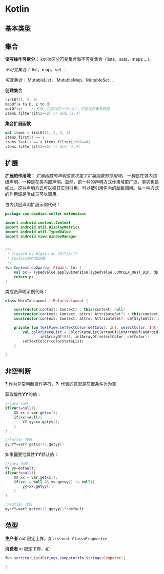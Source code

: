 
# Kotlin

## 基本类型

## 集合

**读写操作可拆分：** kotlin区分可变集合和不可变集合（lists，sets，maps ...）。

*不可变集合：* list，map，set ...

*可变集合：* MutableList， MutableMap，MutableSet ...

**创建集合**

``` kotlin
listOf(1, 2, 3)
mapOf(a to b, c to d)
setOf(s)	//无序，只能存在一个null，不能存在重复数据
items.filter{it%2==0} // 返回 [2,4]
```

**集合扩展函数**

```kotlin
val items = listOf(1, 2, 3, 4)
items.first() == 1
items.last() == 4 items.filter{it%2==0}
items.filter{it%2==0} // 返回 [2,4]
```



## 扩展

**扩展的作用域：** *扩展函数的声明位置决定了扩展函数的作用域。* 一种是在包内顶级声明，一种是在类内部声明。显然，前一种的声明方式作用域更广泛，事实也是如此，这种声明方式可以被其它包引用，可以被引用包内的函数调用。后一种方式的作用域是类成员可以调用。

包内顶层声明扩展示例代码：

```kotlin
package com.davdian.seller.extensions

import android.content.Context
import android.util.DisplayMetrics
import android.util.TypedValue
import android.view.WindowManager


/**
 * Created by bigniu on 2017/6/17.
 * Context的扩展函数
 */
fun Context.dp2px(dp: Float): Int {
    val px = TypedValue.applyDimension(TypedValue.COMPLEX_UNIT_DIP, dp, resources.displayMetrics).toInt()
    return px
}
```

类成员声明示例代码：

```kotlin
class MainTabLayout : RelativeLayout {

    constructor(context: Context) : this(context, null)
    constructor(context: Context, attrs: AttributeSet?) : this(context, attrs, 0)
    constructor(context: Context, attrs: AttributeSet?, defStyleAttr: Int) : super(context, attrs, defStyleAttr)

    private fun TextView.setTextColor(defColor: Int, selectColor: Int) {
        val colorStateList = ColorStateList(arrayOf(intArrayOf(android.R.attr.state_selected),
                intArrayOf(0)), intArrayOf(selectColor, defColor))
        setTextColor(colorStateList)
    }

}
```

## 非空判断
**?** 作为非空判断操作字符，**?:** 代表的意思是前置条件为为空

获取属性**YY**的值：

```kotlin
//java 代码
if(var!=null){
	XX xx = var.getxx();
	if(xx!=null){
		YY yy=xx.getyy();
	}
}

//kotlin 代码
yy:YY=var?.getxx()?.getyy()
```

如果需要给属性**YY**默认值：

```kotlin
//java 代码
YY yy=default;
if(var!=null){
	XX xx = var.getxx();
	if(xx! = null && xx.getyy() != null){
		yy=xx.getyy();
	}
}

//kotlin 代码
yy:YY=var?.getxx()?.getyy()?:default
```

## 范型

**生产者** *out* 限定上界，如``List<out Class<Fragment>>``

**消费者** *in* 限定下界，如:

```kotlin
fun sort(to:List<String>,compator<in String>:Compator){
	
}
```



